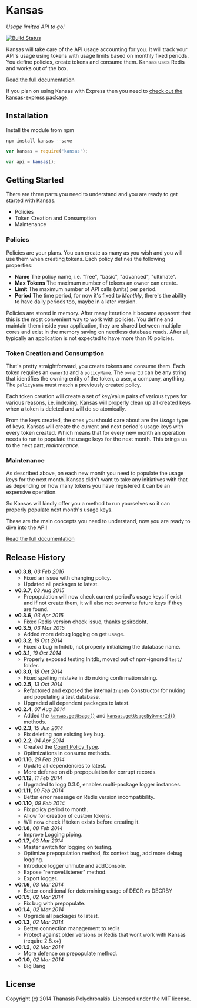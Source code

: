 # Kansas

*Usage limited API to go!*

[![Build Status](https://secure.travis-ci.org/thanpolas/kansas.png?branch=master)](http://travis-ci.org/thanpolas/kansas)

Kansas will take care of the API usage accounting for you. It will track your API's usage using tokens with usage limits based on monthly fixed periods. You define policies, create tokens and consume them. Kansas uses Redis and works out of the box.

[Read the full documentation][docs]

If you plan on using Kansas with Express then you need to [check out the kansas-express package](https://github.com/thanpolas/kansas-express).

## Installation

Install the module from npm 

```
npm install kansas --save
```

```javascript
var kansas = require('kansas');

var api = kansas();
```

## Getting Started

There are three parts you need to understand and you are ready to get started with Kansas.

* Policies
* Token Creation and Consumption
* Maintenance

### Policies

Policies are your plans. You can create as many as you wish and you will use them when creating tokens. Each policy defines the following properties:

* **Name** The policy name, i.e. "free", "basic", "advanced", "ultimate".
* **Max Tokens** The maximum number of tokens an owner can create.
* **Limit** The maximum number of API calls (units) per period.
* **Period** The time period, for now it's fixed to *Monthly*, there's the ability to have daily periods too, maybe in a later version.

Policies are stored in memory. After many iterations it became apparent that this is the most convenient way to work with policies. You define and maintain them inside your application, they are shared between multiple cores and exist in the memory saving on needless database reads. After all, typically an application is not expected to have more than 10 policies.

### Token Creation and Consumption

That's pretty straightforward, you create tokens and consume them. Each token requires an `ownerId` and a `policyName`. The `ownerId` can be any string that identifies the owning entity of the token, a user, a company, anything. The `policyName` must match a previously created policy.

Each token creation will create a set of key/value pairs of various types for various reasons, i.e. indexing. Kansas will properly clean up all created keys when a token is deleted and will do so atomically.

From the keys created, the ones you should care about are the *Usage* type of keys. Kansas will create the current and next period's usage keys with every token created. Which means that for every new month an operation needs to run to populate the usage keys for the next month. This brings us to the next part, *maintenance*.

### Maintenance

As described above, on each new month you need to populate the usage keys for the next month. Kansas didn't want to take any initiatives with that as depending on how many tokens you have registered it can be an expensive operation.

So Kansas will kindly offer you a method to run yourselves so it can properly populate next month's usage keys.

These are the main concepts you need to understand, now you are ready to dive into the API!

[Read the full documentation][docs]

## Release History

- **v0.3.8**, *03 Feb 2016*
    - Fixed an issue with changing policy.
    - Updated all packages to latest.
- **v0.3.7**, *03 Aug 2015*
    - Prepopulation will now check current period's usage keys if exist and if not create them, it will also not overwrite future keys if they are found.
- **v0.3.6**, *03 Apr 2015*
    - Fixed Redis version check issue, thanks [@sirodoht](https://github.com/sirodoht).
- **v0.3.5**, *03 Mar 2015*
    - Added more debug logging on get usage.
- **v0.3.2**, *19 Oct 2014*
    - Fixed a bug in Initdb, not properly initializing the database name.
- **v0.3.1**, *19 Oct 2014*
    - Properly exposed testing Initdb, moved out of npm-ignored `test/` folder.
- **v0.3.0**, *18 Oct 2014*
    - Fixed spelling mistake in db nuking confirmation string.
- **v0.2.5**, *13 Oct 2014*
    - Refactored and exposed the internal `Initdb` Constructor for nuking and populating a test database.
    - Upgraded all dependent packages to latest.
- **v0.2.4**, *07 Aug 2014*
    - Added the [`kansas.getUsage()`](https://github.com/thanpolas/kansas-docs/blob/master/README.md#getUsage) and [`kansas.getUsageByOwnerId()`](https://github.com/thanpolas/kansas-docs/blob/master/README.md#get-usage-by-owner) methods.
- **v0.2.3**, *15 Jun 2014*
    - Fix deleting non existing key bug.
- **v0.2.2**, *04 Apr 2014*
    - Created the [Count Policy Type](https://github.com/thanpolas/kansas-docs#the-count-policy-type).
    - Optimizations in consume methods.
- **v0.1.16**, *29 Feb 2014*
    - Update all dependencies to latest.
    - More defense on db prepopulation for corrupt records.
- **v0.1.12**, *11 Feb 2014*
    - Upgraded to logg 0.3.0, enables multi-package logger instances.
- **v0.1.11**, *09 Feb 2014*
    - Better error message on Redis version incompatibility.
- **v0.1.10**, *09 Feb 2014*
    - Fix policy period to month.
    - Allow for creation of custom tokens.
    - Will now check if token exists before creating it.
- **v0.1.8**, *08 Feb 2014*
    - Improve Logging piping.
- **v0.1.7**, *03 Mar 2014*
    - Master switch for logging on testing.
    - Optimize prepopulation method, fix context bug, add more debug logging.
    - Introduce logger unmute and addConsole.
    - Expose "removeListener" method.
    - Export logger.
- **v0.1.6**, *03 Mar 2014*
    - Better conditional for determining usage of DECR vs DECRBY
- **v0.1.5**, *02 Mar 2014*
    - Fix bug with prepopulate.
- **v0.1.4**, *02 Mar 2014*
    - Upgrade all packages to latest.
- **v0.1.3**, *02 Mar 2014*
    - Better connection management to redis
    - Protect against older versions or Redis that wont work with Kansas (require 2.8.x+)
- **v0.1.2**, *02 Mar 2014*
    - More defence on prepopulate method.
- **v0.1.0**, *02 Mar 2014*
    - Big Bang

## License

Copyright (c) 2014 Thanasis Polychronakis. Licensed under the MIT license.

[docs]: https://github.com/thanpolas/kansas-docs/blob/master/README.md
